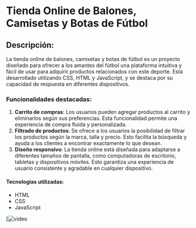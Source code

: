 # Tienda Online de Balones, Camisetas y Botas de Fútbol

## Descripción:
La tienda online de balones, camisetas y botas de fútbol es un proyecto diseñado para ofrecer a los amantes del fútbol una plataforma intuitiva y fácil de usar para adquirir productos relacionados con este deporte. Está desarrollado utilizando CSS, HTML y JavaScript, y se destaca por su capacidad de respuesta en diferentes dispositivos.

### Funcionalidades destacadas:

1. **Carrito de compras**: Los usuarios pueden agregar productos al carrito y eliminarlos según sus preferencias. Esta funcionalidad permite una experiencia de compra fluida y personalizada.
2. **Filtrado de productos**: Se ofrece a los usuarios la posibilidad de filtrar los productos según la marca, talla y precio. Esto facilita la búsqueda y ayuda a los clientes a encontrar exactamente lo que desean.
3. **Diseño responsivo**: La tienda online está diseñada para adaptarse a diferentes tamaños de pantalla, como computadoras de escritorio, tabletas y dispositivos móviles. Esto garantiza una experiencia de usuario consistente y agradable en cualquier dispositivo.

#### Tecnologías utilizadas:
- HTML
- CSS
- JavaScript

[![video](https://vimeo.com/user202674470)
